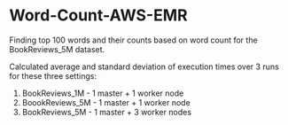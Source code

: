 # Word-Count-AWS-EMR
Finding top 100 words and their counts based on word count for the BookReviews_5M dataset.

Calculated average and standard deviation of execution times over 3 runs for these three settings:
1. BookReviews_1M - 1 master + 1 worker node
2. BoookReviews_5M - 1 master + 1 worker node
3. BookReviews_5M - 1 master + 3 worker nodes
